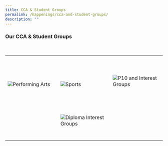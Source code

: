 ```yaml
---
title: CCA & Student Groups
permalink: /happenings/cca-and-student-groups/
description: ""
---
```

### Our CCA & Student Groups

<div>
    <table>
        <tr>
            <td style="max-width:33%; vertical-align:bottom; border:none"><br>
                <a href="/cca-and-student-groups/performing-arts/" style="text-decoration: none">
                    <image src="/images/Headers/Performing Arts.png" style="display:block;margin-left:auto;margin-right:auto;" alt="Performing Arts">
                    </image>
                </a>
            </td>
            <td style="max-width:33%; vertical-align:bottom; border:none"><br>
                <a href="/cca-and-student-groups/sports/"     style="text-decoration: none">
                    <image src="/images/Headers/Sports.png" style="display:block;margin-left:auto;margin-right:auto;" alt="Sports">
                    </image>
                </a>
            </td>
            <td style="max-width:33%; vertical-align:bottom; border:none"><br>
                <a href="/cca-and-student-groups/p10-and-interest-groups/p10-clubs/"     style="text-decoration: none">
                    <image src="/images/Headers/P10 & Interest Groups.png" style="display:block;margin-left:auto;margin-right:auto;" alt="P10 and Interest Groups">
                    </image>
                </a>
            </td>
        </tr>
        <tr>
            <td style="max-width:33%; vertical-align:bottom; border:none"><br>
            </td>
            <td style="max-width:33%; vertical-align:bottom; border:none"><br>
                <a href="/cca-and-student-groups/diploma-interest-groups/school-of-applied-science/"    style="text-decoration: none">
                    <image src="/images/Headers/Diploma Interest Groups.png" style="display:block;margin-left:auto;margin-right:auto;" alt="Diploma Interest Groups">
                    </image>
                </a>
            </td>
            <td style="max-width:33%; vertical-align:bottom; border:none"><br>
            </td>
        </tr>
    </table>
</div>